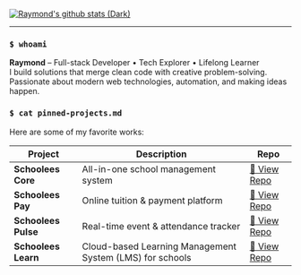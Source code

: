 [![Raymond's github stats (Dark)](https://github-readme-stats.vercel.app/api?username=rpbaguio&count_private=true&include_all_commits=true&show_icons=true&theme=dark#gh-dark-mode-only)](https://github.com/rpbaguio/github-readme-stats#gh-dark-mode-only)

---

### `$ whoami`
**Raymond** – Full-stack Developer • Tech Explorer • Lifelong Learner  
I build solutions that merge clean code with creative problem-solving.  
Passionate about modern web technologies, automation, and making ideas happen.

<!--
### `$ ls -l`
- 📎 [LinkedIn](https://www.linkedin.com/in/rpbaguio)  
- 📸 [Instagram](https://instagram.com/rpbaguio)  
- 📂 [Portfolio Website](#) _(Coming Soon)_
--->

### `$ cat pinned-projects.md`
Here are some of my favorite works:  

| Project | Description | Repo |
|---------|-------------|------|
| **Schoolees Core** | All-in-one school management system | [🔗 View Repo](#) |
| **Schoolees Pay** | Online tuition & payment platform | [🔗 View Repo](#) |
| **Schoolees Pulse** | Real-time event & attendance tracker | [🔗 View Repo](#) |
| **Schoolees Learn** | Cloud-based Learning Management System (LMS) for schools | [🔗 View Repo](#) |

<!--
Optional: GitHub Metrics
![Metrics](https://metrics.lecoq.io/rpbaguio?template=classic&base.repositories=0&base.metadata=0&stars=1&achievements=1&languages=1&languages.limit=8&languages.colors=github&languages.threshold=0%25&stars.limit=4&achievements.threshold=C&achievements.secrets=true&achievements.limit=0&config.timezone=Asia%2FManila)
-->

<!--
Optional: Top Languages
[![Top Langs](https://github-readme-stats.vercel.app/api/top-langs/?username=rpbaguio&layout=compact)](https://github.com/rpbaguio/github-readme-stats)
-->

<!--
**rpbaguio/rpbaguio** is a ✨ _special_ ✨ repository because its `README.md` appears on your GitHub profile.
-->
